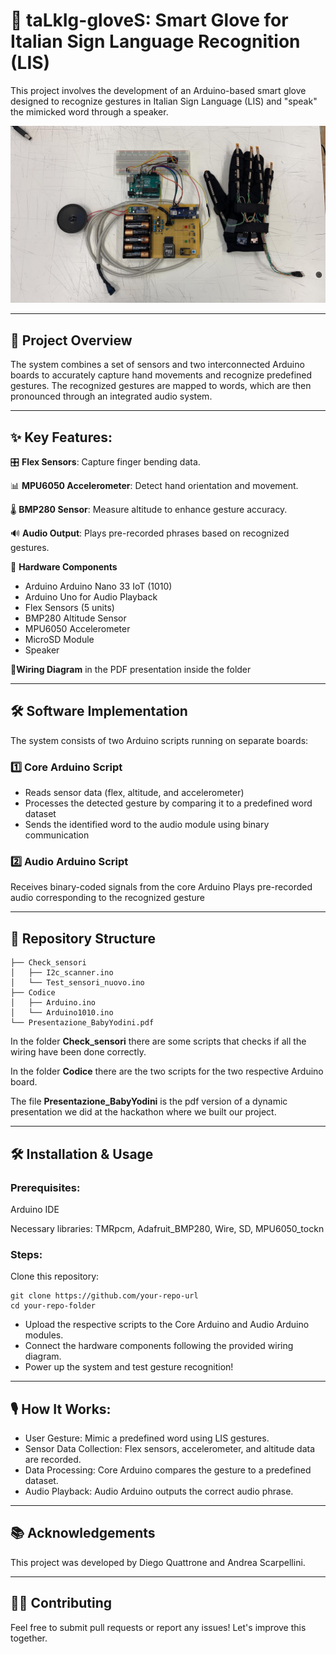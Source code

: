 # 🧤 taLkIg-gloveS: Smart Glove for Italian Sign Language Recognition (LIS) 
This project involves the development of an Arduino-based smart glove designed to recognize gestures in Italian Sign Language (LIS) and "speak" the mimicked word through a speaker.

![taLkIg-gloveS](images/taLkIng_gloveS_component.jpg)

---

## 🚀 Project Overview
The system combines a set of sensors and two interconnected Arduino boards to accurately capture hand movements and recognize predefined gestures. The recognized gestures are mapped to words, which are then pronounced through an integrated audio system.

---

## ✨ Key Features:
🎛️ **Flex Sensors**: Capture finger bending data.

📊 **MPU6050 Accelerometer**: Detect hand orientation and movement.

🌡️ **BMP280 Sensor**: Measure altitude to enhance gesture accuracy.

🔊 **Audio Output**: Plays pre-recorded phrases based on recognized gestures.

🔧 **Hardware Components**
- Arduino Arduino Nano 33 IoT (1010)
- Arduino Uno for Audio Playback
- Flex Sensors (5 units)
- BMP280 Altitude Sensor
- MPU6050 Accelerometer
- MicroSD Module
- Speaker

🔌**Wiring Diagram** in the PDF presentation inside the folder

---

## 🛠️ Software Implementation

The system consists of two Arduino scripts running on separate boards:

### 1️⃣ Core Arduino Script

- Reads sensor data (flex, altitude, and accelerometer)
- Processes the detected gesture by comparing it to a predefined word dataset
- Sends the identified word to the audio module using binary communication

### 2️⃣ Audio Arduino Script
Receives binary-coded signals from the core Arduino
Plays pre-recorded audio corresponding to the recognized gesture

---

## 📂 Repository Structure  
```
├── Check_sensori  
│   ├── I2c_scanner.ino  
│   └── Test_sensori_nuovo.ino  
├── Codice   
│   ├── Arduino.ino
│   └── Arduino1010.ino  
└── Presentazione_BabyYodini.pdf
```

In the folder **Check_sensori** there are some scripts that checks if all the wiring have been done correctly.

In the folder **Codice** there are the two scripts for the two respective Arduino board.

The file **Presentazione_BabyYodini** is the pdf version of a dynamic presentation we did at the hackathon where we built our project.

---

## 🛠️ Installation & Usage

### Prerequisites:
Arduino IDE

Necessary libraries: TMRpcm, Adafruit_BMP280, Wire, SD, MPU6050_tockn

### Steps:
Clone this repository:

```
git clone https://github.com/your-repo-url
cd your-repo-folder
```

- Upload the respective scripts to the Core Arduino and Audio Arduino modules.
- Connect the hardware components following the provided wiring diagram.
- Power up the system and test gesture recognition!

---

## 🎙️ How It Works:
- User Gesture: Mimic a predefined word using LIS gestures.
- Sensor Data Collection: Flex sensors, accelerometer, and altitude data are recorded.
- Data Processing: Core Arduino compares the gesture to a predefined dataset.
- Audio Playback: Audio Arduino outputs the correct audio phrase.

---

## 📚 Acknowledgements
This project was developed by Diego Quattrone and Andrea Scarpellini.

---

## 🧑‍💻 Contributing
Feel free to submit pull requests or report any issues! Let's improve this together.

